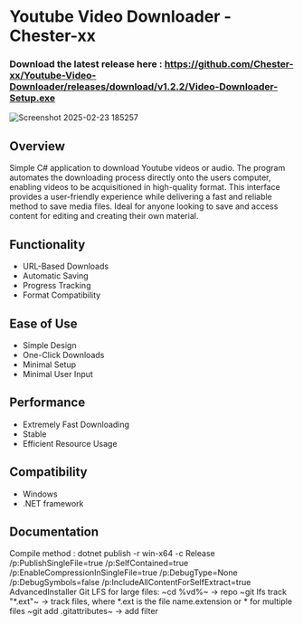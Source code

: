 # Youtube Video Downloader - Chester-xx

### Download the latest release here : https://github.com/Chester-xx/Youtube-Video-Downloader/releases/download/v1.2.2/Video-Downloader-Setup.exe

![Screenshot 2025-02-23 185257](https://github.com/user-attachments/assets/24881bdf-fd77-4229-84b1-8fa321b1b3f2)

## Overview
Simple C# application to download Youtube videos or audio. The program automates the downloading process directly onto the users computer, enabling videos to be acquisitioned in high-quality format. This interface provides a user-friendly experience while delivering a fast and reliable method to save media files. Ideal for anyone looking to save and access content for editing and creating their own material.

## Functionality
- URL-Based Downloads
- Automatic Saving
- Progress Tracking
- Format Compatibility

## Ease of Use
- Simple Design
- One-Click Downloads
- Minimal Setup
- Minimal User Input

## Performance
- Extremely Fast Downloading
- Stable
- Efficient Resource Usage

## Compatibility
- Windows
- .NET framework

## Documentation
Compile method : dotnet publish -r win-x64 -c Release /p:PublishSingleFile=true /p:SelfContained=true /p:EnableCompressionInSingleFile=true /p:DebugType=None /p:DebugSymbols=false /p:IncludeAllContentForSelfExtract=true
AdvancedInstaller
Git LFS for large files:
~cd %vd%~ -> repo
~git lfs track "*.ext"~ -> track files, where *.ext is the file name.extension or * for multiple files
~git add .gitattributes~ -> add filter
